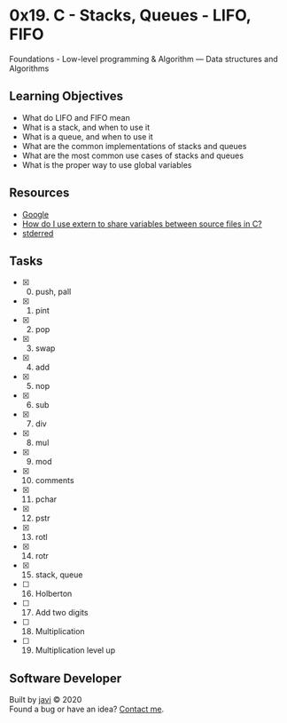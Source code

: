 # 0x19. C - Stacks, Queues - LIFO, FIFO
Foundations - Low-level programming & Algorithm ― Data structures and Algorithms

## Learning Objectives
* What do LIFO and FIFO mean
* What is a stack, and when to use it
* What is a queue, and when to use it
* What are the common implementations of stacks and queues
* What are the most common use cases of stacks and queues
* What is the proper way to use global variables

## Resources
* [Google](https://www.google.com/webhp?q=stack%20and%20queue)
* [How do I use extern to share variables between source files in C?](https://stackoverflow.com/questions/1433204/how-do-i-use-extern-to-share-variables-between-source-files)
* [stderred](https://github.com/sickill/stderred)

## Tasks
* [x] 0. push, pall
* [x] 1. pint
* [x] 2. pop
* [x] 3. swap
* [x] 4. add
* [x] 5. nop
* [x] 6. sub
* [x] 7. div
* [x] 8. mul
* [x] 9. mod
* [x] 10. comments
* [x] 11. pchar
* [x] 12. pstr
* [x] 13. rotl
* [x] 14. rotr
* [x] 15. stack, queue
* [ ] 16. Holberton
* [ ] 17. Add two digits
* [ ] 18. Multiplication
* [ ] 19. Multiplication level up

## Software Developer
Built by [javi](https://github.com/javi0x00) :copyright: 2020  
Found a bug or have an idea? [Contact me](https://www.linkedin.com/in/javi0x00/).
